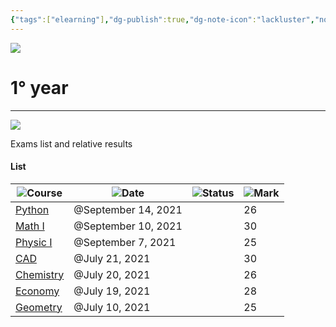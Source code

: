 ```yaml
---
{"tags":["elearning"],"dg-publish":true,"dg-note-icon":"lackluster","noteIcon":"lackluster","permalink":"/04-resources-material-para-zettel/elearning/1-year/","dgPassFrontmatter":true,"created":"2025-10-16T10:18:44.701+01:00","updated":"2025-10-24T12:38:06.306+01:00"}
---
```

 

![](Dashboard/Attachments/file.svg)

# 1° year

---

![](Dashboard/Attachments/841743.png)

Exams list and relative results

#### List

|![](Dashboard/Attachments/font_gray%20137.svg)Course|![](Dashboard/Attachments/calendar_gray%201207.svg)Date|![](Dashboard/Attachments/checkmark-square_gray%20626.svg)Status|![](Dashboard/Attachments/hashtag_gray%20723.svg)Mark|
|---|---|---|---|
|[Python](1%C2%B0%20year/List/Python%2081ad95f13b194ee3ac5f42573a6779be.html)|@September 14, 2021||26|
|[Math I](1%C2%B0%20year/List/Math%20I%2029c4917679f54072b07c53325cb6262b.html)|@September 10, 2021||30|
|[Physic I](1%C2%B0%20year/List/Physic%20I%2012d537db56834b41b1921b4486d9951d.html)|@September 7, 2021||25|
|[CAD](1%C2%B0%20year/List/CAD%2011e6b1c8e748482cb5e0c7bc87275656.html)|@July 21, 2021||30|
|[Chemistry](1%C2%B0%20year/List/Chemistry%20de20348b034b40a0a7711ae9f0108cf8.html)|@July 20, 2021||26|
|[Economy](1%C2%B0%20year/List/Economy%20f1e4a6fa1d2b4b4a84a413798b9a609c.html)|@July 19, 2021||28|
|[Geometry](1%C2%B0%20year/List/Geometry%20d382b5f13a8d4dc1b155ef145db889d3.html)|@July 10, 2021||25|